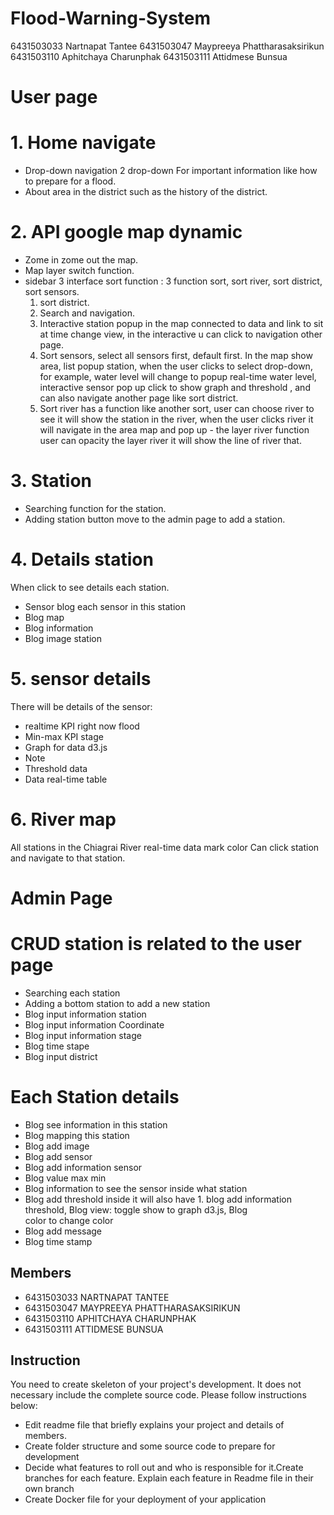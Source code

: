 # Flood-Warning-System
6431503033 Nartnapat Tantee
6431503047 Maypreeya Phattharasaksirikun
6431503110 Aphitchaya Charunphak
6431503111 Attidmese Bunsua

# User page
# 1. Home navigate 
- Drop-down navigation 2 drop-down For important information like how to prepare for a flood.
- About area in the district such as the history of the district.

# 2. API google map dynamic 
- Zome in zome out the map. 
- Map layer switch function. 
- sidebar 3 interface sort function : 3 function sort,  sort river, sort district, sort sensors. 
    1. sort district.
    2. Search and navigation.
    3. Interactive station popup in the map connected to data and link to sit at time change view, in the interactive u can click 
       to navigation other page.
    4. Sort sensors, select all sensors first, default first. In the map show area, list popup station, when the user clicks to 
       select drop-down, for example, water level will change to popup real-time water level, interactive sensor pop up click to show graph and threshold , and can also navigate another page like sort district.
    5. Sort river has a function like another sort, user can choose river to see it will show the station in the river, when the 
       user clicks river it will navigate in the area map and pop up - the layer river function user can opacity the layer river it will show the line of river that.
# 3. Station
- Searching function for the station.
- Adding station button move to the admin page to add a station.

# 4. Details station
When click to see details each station.
- Sensor blog each sensor in this station
- Blog map
- Blog information
- Blog image station

# 5. sensor details
There will be details of the sensor:
- realtime KPI right now flood
- Min-max KPI stage
- Graph for data d3.js
- Note
- Threshold data
- Data real-time table
# 6. River map 
All stations in the Chiagrai River real-time data mark color Can click station and navigate to that station.

# Admin Page
# CRUD station is related to the user page 
- Searching each station 
- Adding a bottom station to add a new station 
- Blog input information station
- Blog input information Coordinate
- Blog input information stage 
- Blog time stape 
- Blog input district

# Each Station details
- Blog see information in this station 
- Blog mapping this station
- Blog add image 
- Blog add sensor
- Blog add information sensor
- Blog value max min
- Blog information to see the sensor inside what station
- Blog add threshold inside it will also have 1. blog add information threshold, Blog view: toggle show to graph d3.js, Blog  
  color to change color
- Blog add message
- Blog time stamp

    

## Members
- 6431503033 NARTNAPAT TANTEE
- 6431503047 MAYPREEYA PHATTHARASAKSIRIKUN
- 6431503110 APHITCHAYA CHARUNPHAK
- 6431503111 ATTIDMESE BUNSUA

## Instruction
You need to create skeleton of your project's development. It does not necessary include the complete source code. Please follow instructions below:
- Edit readme file that briefly explains your project and details of members.​ 
- Create folder structure and some source code to prepare for development
- Decide what features to roll out and who is responsible for it.​ Create branches for each feature. Explain each feature in Readme file in their own branch​ 
- Create Docker file for your deployment of your application 
